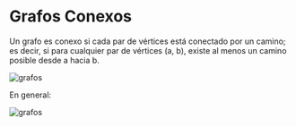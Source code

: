 # Grafos Conexos

Un grafo es conexo si cada par de vértices está conectado por un camino; es decir, si para cualquier par de vértices (a, b), existe al menos un camino posible desde a hacia b.

![grafos](/assets/images/graph/grafo_4.jpg)

En general:

![grafos](/assets/images/graph/grafo_5.jpg)